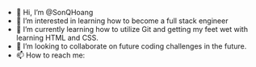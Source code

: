- 👋 Hi, I’m @SonQHoang
- 👀 I’m interested in learning how to become a full stack engineer
- 🌱 I’m currently learning how to utilize Git and getting my feet wet with learning HTML and CSS.
- 💞️ I’m looking to collaborate on future coding challenges in the future.
- 📫 How to reach me:

<!---
SonQHoang/SonQHoang is a ✨ special ✨ repository because its `README.md` (this file) appears on your GitHub profile.
You can click the Preview link to take a look at your changes.
--->
